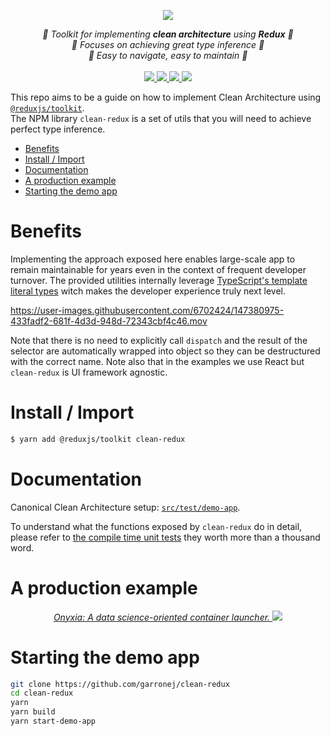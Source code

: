<p align="center">
    <img src="https://user-images.githubusercontent.com/6702424/147236719-6733bf4d-947b-47bf-a81f-b186fe78ad14.png">  
</p>
<p align="center">
    <i>📐 Toolkit for implementing <b>clean architecture</b> using <b>Redux</b> 📐</i>
    <br/>
    <i>🔩 Focuses on achieving great type inference 🔩</i>
    <br/>
    <i>🎯 Easy to navigate, easy to maintain 🎯</i>
    <br>
    <br>
    <a href="https://github.com/garronej/clean-redux/actions">
      <img src="https://github.com/garronej/clean-redux/workflows/ci/badge.svg?branch=main">
    </a>
    <a href="https://bundlephobia.com/package/clean-redux">
      <img src="https://img.shields.io/bundlephobia/minzip/clean-redux">
    </a>
    <a href="https://www.npmjs.com/package/clean-redux">
      <img src="https://img.shields.io/npm/dw/clean-redux">
    </a>
    <a href="https://github.com/garronej/clean-redux/blob/main/LICENSE">
      <img src="https://img.shields.io/npm/l/clean-redux">
    </a>
</p>

This repo aims to be a guide on how to implement Clean Architecture using [`@reduxjs/toolkit`](https://redux-toolkit.js.org).  
The NPM library `clean-redux` is a set of utils that you will need to achieve perfect type inference.

-   [Benefits](#benefits)
-   [Install / Import](#install--import)
-   [Documentation](#documentation)
-   [A production example](#a-production-example)
-   [Starting the demo app](#starting-the-demo-app)

# Benefits

Implementing the approach exposed here enables large-scale app to remain maintainable for years even in the context
of frequent developer turnover.
The provided utilities internally leverage [TypeScript's template literal types](https://www.typescriptlang.org/docs/handbook/2/template-literal-types.html) witch makes the developer experience truly next level.

https://user-images.githubusercontent.com/6702424/147380975-433fadf2-681f-4d3d-948d-72343cbf4c46.mov

Note that there is no need to explicitly call `dispatch` and the result of the selector are automatically
wrapped into object so they can be destructured with the correct name.
Note also that in the examples we use React but `clean-redux` is UI framework agnostic.

# Install / Import

```bash
$ yarn add @reduxjs/toolkit clean-redux
```

# Documentation

Canonical Clean Architecture setup: [`src/test/demo-app`](https://github.com/garronej/clean-redux/tree/main/src/test/demo-app).

To understand what the functions exposed by `clean-redux` do in detail, please refer to
[the compile time unit tests](https://github.com/garronej/clean-redux/tree/main/src/test/types)
they worth more than a thousand word.

# A production example

<p align="center">
  <a href="https://github.com/InseeFrLab/onyxia-web">
  <i>Onyxia: A data science-oriented container launcher.</i>
    <img src="https://user-images.githubusercontent.com/6702424/139264787-37efc793-1d55-4fa4-a4a9-782af8357cff.png">
  </a>
</p>

# Starting the demo app

```bash
git clone https://github.com/garronej/clean-redux
cd clean-redux
yarn
yarn build
yarn start-demo-app
```
